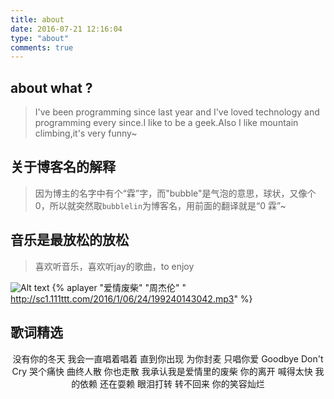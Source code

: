 ```yaml
---
title: about
date: 2016-07-21 12:16:04
type: "about"
comments: true
---
```

## about what ?
>I've been programming since last year and I've loved technology and programming every since.I like to be a geek.Also I like mountain climbing,it's very funny~

## 关于博客名的解释

>因为博主的名字中有个“霖”字，而"bubble"是气泡的意思，球状，又像个0，所以就突然取`bubblelin`为博客名，用前面的翻译就是“0 霖”~

## 音乐是最放松的放松

>喜欢听音乐，喜欢听jay的歌曲，to enjoy

![Alt text](http://ww3.sinaimg.cn/large/6a3d492dgw1eo14c1qlg3j218g0tktgw.jpg)
{% aplayer "爱情废柴" "周杰伦" " http://sc1.111ttt.com/2016/1/06/24/199240143042.mp3" %}

## 歌词精选

<div align = center>
没有你的冬天
我会一直唱着唱着
直到你出现
为你封麦 只唱你爱
Goodbye Don't Cry 哭个痛快
曲终人散 你也走散
我承认我是爱情里的废柴
你的离开 喊得太快
我的依赖 还在耍赖
眼泪打转 转不回来
你的笑容灿烂
</div>
